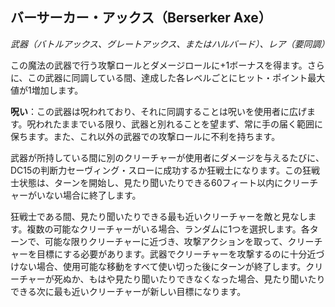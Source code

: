 ## バーサーカー・アックス（Berserker Axe）
*武器（バトルアックス、グレートアックス、またはハルバード）、レア（要同調）*

この魔法の武器で行う攻撃ロールとダメージロールに+1ボーナスを得ます。さらに、この武器に同調している間、達成した各レベルごとにヒット・ポイント最大値が1増加します。

**呪い**：この武器は呪われており、それに同調することは呪いを使用者に広げます。呪われたままでいる限り、武器と別れることを望まず、常に手の届く範囲に保ちます。また、これ以外の武器での攻撃ロールに不利を持ちます。

武器が所持している間に別のクリーチャーが使用者にダメージを与えるたびに、DC15の判断力セーヴィング・スローに成功するか狂戦士になります。この狂戦士状態は、ターンを開始し、見たり聞いたりできる60フィート以内にクリーチャーがいない場合に終了します。

狂戦士である間、見たり聞いたりできる最も近いクリーチャーを敵と見なします。複数の可能なクリーチャーがいる場合、ランダムに1つを選択します。各ターンで、可能な限りクリーチャーに近づき、攻撃アクションを取って、クリーチャーを目標にする必要があります。武器でクリーチャーを攻撃するのに十分近づけない場合、使用可能な移動をすべて使い切った後にターンが終了します。クリーチャーが死ぬか、もはや見たり聞いたりできなくなった場合、見たり聞いたりできる次に最も近いクリーチャーが新しい目標になります。
